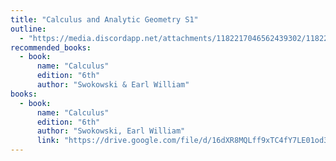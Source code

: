 ```yaml
---
title: "Calculus and Analytic Geometry S1"
outline:
  - "https://media.discordapp.net/attachments/1182217046562439302/1182239390358065302/Calculus.jpg?ex=6583f93b&is=6571843b&hm=d7a1b4940eb74d0650ebcbe82d1484e373182885d45a081cd7fc63d177f5621a&=&format=webp&width=725&height=581"
recommended_books:
  - book:
      name: "Calculus"
      edition: "6th"
      author: "Swokowski & Earl William"
books:
  - book:
      name: "Calculus"
      edition: "6th"
      author: "Swokowski, Earl William"
      link: "https://drive.google.com/file/d/16dXR8MQLff9xTC4fY7LE01od39TzLG-h/view"
---
```

